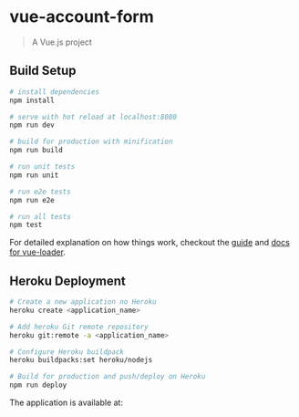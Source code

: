 # vue-account-form

> A Vue.js project

## Build Setup

``` bash
# install dependencies
npm install

# serve with hot reload at localhost:8080
npm run dev

# build for production with minification
npm run build

# run unit tests
npm run unit

# run e2e tests
npm run e2e

# run all tests
npm test
```

For detailed explanation on how things work, checkout the [guide](http://vuejs-templates.github.io/webpack/) and [docs for vue-loader](http://vuejs.github.io/vue-loader).

## Heroku Deployment

``` bash
# Create a new application no Heroku
heroku create <application_name>

# Add heroku Git remote repository
heroku git:remote -a <application_name>

# Configure Heroku buildpack
heroku buildpacks:set heroku/nodejs

# Build for production and push/deploy on Heroku
npm run deploy
```

The application is available at: 
